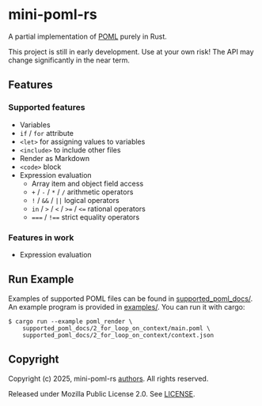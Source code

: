 mini-poml-rs
===
A partial implementation of [POML](https://microsoft.github.io/poml/) purely in Rust.

This project is still in early development. Use at your own risk! The API may change significantly in the near term.

## Features 
### Supported features
* Variables
* `if` / `for` attribute
* `<let>` for assigning values to variables 
* `<include>` to include other files
* Render as Markdown
* `<code>` block
* Expression evaluation
    * Array item and object field access
    * `+` / `-` / `*` / `/` arithmetic operators
    * `!` / `&&` / `||` logical operators
    * `in` / `>` / `<` / `>=` / `<=` rational operators
    * `===` / `!==` strict equality operators

### Features in work
* Expression evaluation

## Run Example
Examples of supported POML files can be found in [supported_poml_docs/](supported_poml_docs/). An example program is 
provided in [examples/](examples/). You can run it with cargo:

```
$ cargo run --example poml_render \
    supported_poml_docs/2_for_loop_on_context/main.poml \
    supported_poml_docs/2_for_loop_on_context/context.json
```


## Copyright
Copyright (c) 2025, mini-poml-rs [authors](AUTHORS). All rights reserved. 

Released under Mozilla Public License 2.0. See [LICENSE](LICENSE).

